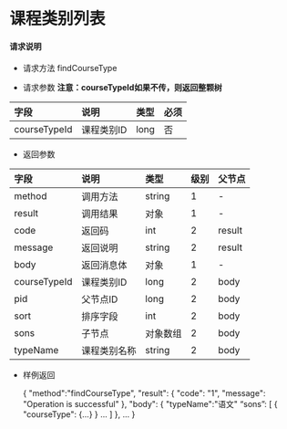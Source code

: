 # 课程类别列表

#### **请求说明**

* 请求方法 findCourseType

* 请求参数
**注意：courseTypeId如果不传，则返回整颗树**

| 字段 | 说明 | 类型 | 必须 |
| :--- | :--- | :--- | :--- |
| courseTypeId| 课程类别ID | long | 否 |

* 返回参数

| 字段 | 说明 | 类型 | 级别 | 父节点 |
| :--- | :--- | :--- | :--- | :--- |
| method| 调用方法 | string | 1 | - |
| result | 调用结果 | 对象 | 1 | - |
| code | 返回码| int | 2 | result |
| message| 返回说明 | string | 2 | result |
| body | 返回消息体 | 对象 | 1 | - |
| courseTypeId| 课程类别ID| long | 2 | body|
| pid| 父节点ID | long| 2 | body|
| sort| 排序字段 | int| 2 | body|
| sons| 子节点 | 对象数组| 2 | body|
| typeName| 课程类别名称 | string | 2 | body|


* 样例返回


    {
    "method":"findCourseType",
    "result":
        {
        "code": "1",
        "message": "Operation is successful"
        },
    "body":
       { 
           "typeName":"语文"
           “sons”:
           [
               {
               "courseType":
                   {...}
               }
               ...
           ]
       },
            ...
    }
